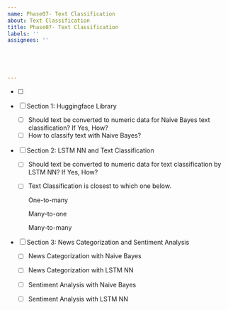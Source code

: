 ```yaml
---
name: Phase07- Text Classification
about: Text Classification
title: Phase07- Text Classification
labels: ''
assignees: ''





---
```


- [ ] 

- [ ] Section 1: Huggingface Library

  - [ ] Should text be converted to numeric data for Naive Bayes text classification? If Yes, How?
  - [ ] How to classify text with Naive Bayes?

- [ ] Section 2: LSTM  NN and Text Classification

  - [ ] Should text be converted to numeric data for text classification by LSTM  NN? If Yes, How?

  - [ ] Text Classification is closest to which one below.

     One-to-many

     Many-to-one 

     Many-to-many

- [ ] Section 3: News Categorization and Sentiment Analysis

  - [ ] News Categorization with Naive Bayes
  - [ ] News Categorization with LSTM NN
  - [ ] Sentiment Analysis with Naive Bayes
  - [ ] Sentiment Analysis with LSTM NN

  